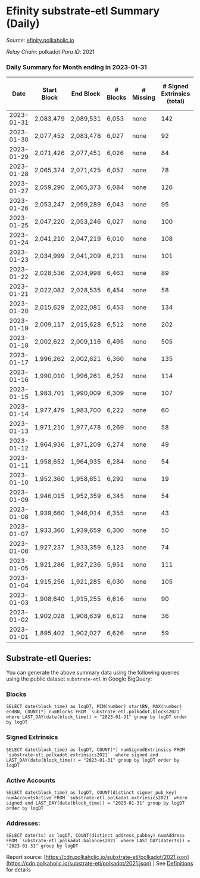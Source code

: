 # Efinity substrate-etl Summary (Daily)

_Source_: [efinity.polkaholic.io](https://efinity.polkaholic.io)

*Relay Chain*: polkadot
*Para ID*: 2021



### Daily Summary for Month ending in 2023-01-31


| Date | Start Block | End Block | # Blocks | # Missing | # Signed Extrinsics (total) | # Active Accounts | # Addresses with Balances | # Events | # Transfers | # XCM Transfers In | # XCM Transfers Out |
| ---- | ----------- | --------- | -------- | --------- | --------------------------- | ----------------- | ------------------------- | -------- | ----------- | ------------------ | ------------------- |
| 2023-01-31 | 2,083,479 | 2,089,531 | 6,053 | none  | 142 | 23 | 15,989 | 13,248 | 24  |   |   |
| 2023-01-30 | 2,077,452 | 2,083,478 | 6,027 | none  | 92 | 23 | 15,987 | 12,689 | 26  |   |   |
| 2023-01-29 | 2,071,426 | 2,077,451 | 6,026 | none  | 84 | 23 | 15,984 | 12,707 | 18  |   |   |
| 2023-01-28 | 2,065,374 | 2,071,425 | 6,052 | none  | 78 | 26 | 15,977 | 12,700 | 21  |   |   |
| 2023-01-27 | 2,059,290 | 2,065,373 | 6,084 | none  | 126 | 22 | 15,975 | 12,987 | 25  |   |   |
| 2023-01-26 | 2,053,247 | 2,059,289 | 6,043 | none  | 95 | 29 | 15,972 | 12,760 | 30  |   |   |
| 2023-01-25 | 2,047,220 | 2,053,246 | 6,027 | none  | 100 | 20 | 15,968 | 12,778 | 16  |   |   |
| 2023-01-24 | 2,041,210 | 2,047,219 | 6,010 | none  | 108 | 37 | 15,963 | 12,792 | 30  |   |   |
| 2023-01-23 | 2,034,999 | 2,041,209 | 6,211 | none  | 101 | 35 | 15,960 | 13,176 | 27  |   |   |
| 2023-01-22 | 2,028,536 | 2,034,998 | 6,463 | none  | 89 | 26 | 15,955 | 13,613 | 17  |   |   |
| 2023-01-21 | 2,022,082 | 2,028,535 | 6,454 | none  | 58 | 27 | 15,952 | 13,319 | 21  |   |   |
| 2023-01-20 | 2,015,629 | 2,022,081 | 6,453 | none  | 134 | 19 | 15,945 | 13,947 | 28  |   |   |
| 2023-01-19 | 2,009,117 | 2,015,628 | 6,512 | none  | 202 | 17 | 15,941 | 14,703 | 28  |   |   |
| 2023-01-18 | 2,002,622 | 2,009,116 | 6,495 | none  | 505 | 26 | 15,934 | 17,473 | 42  |   |   |
| 2023-01-17 | 1,996,262 | 2,002,621 | 6,360 | none  | 135 | 30 | 15,927 | 13,755 | 34  |   |   |
| 2023-01-16 | 1,990,010 | 1,996,261 | 6,252 | none  | 114 | 30 | 15,920 | 13,115 | 44  |   |   |
| 2023-01-15 | 1,983,701 | 1,990,009 | 6,309 | none  | 107 | 27 | 15,907 | 13,146 | 23  |   |   |
| 2023-01-14 | 1,977,479 | 1,983,700 | 6,222 | none  | 60 | 27 | 15,903 | 12,773 | 32  |   |   |
| 2023-01-13 | 1,971,210 | 1,977,478 | 6,269 | none  | 58 | 19 | 15,894 | 12,884 | 18  |   |   |
| 2023-01-12 | 1,964,936 | 1,971,209 | 6,274 | none  | 49 | 27 | 15,888 | 12,874 | 18  |   |   |
| 2023-01-11 | 1,958,652 | 1,964,935 | 6,284 | none  | 54 | 15 | 15,886 | 12,994 | 13  |   |   |
| 2023-01-10 | 1,952,360 | 1,958,651 | 6,292 | none  | 19 | 12 | 15,883 | 12,730 | 11  |   |   |
| 2023-01-09 | 1,946,015 | 1,952,359 | 6,345 | none  | 54 | 20 | 15,881 | 13,098 | 16  |   |   |
| 2023-01-08 | 1,939,660 | 1,946,014 | 6,355 | none  | 43 | 9 | 15,878 | 13,088 | 12  |   |   |
| 2023-01-07 | 1,933,360 | 1,939,659 | 6,300 | none  | 50 | 11 | 15,875 | 13,031 | 5  |   |   |
| 2023-01-06 | 1,927,237 | 1,933,359 | 6,123 | none  | 74 | 19 | 15,871 | 12,837 | 13  |   |   |
| 2023-01-05 | 1,921,286 | 1,927,236 | 5,951 | none  | 111 | 18 | 15,869 | 12,837 | 20  |   |   |
| 2023-01-04 | 1,915,256 | 1,921,285 | 6,030 | none  | 105 | 21 | 15,860 | 12,886 | 20  |   |   |
| 2023-01-03 | 1,908,640 | 1,915,255 | 6,616 | none  | 90 | 24 | 15,858 | 13,939 | 18  |   |   |
| 2023-01-02 | 1,902,028 | 1,908,639 | 6,612 | none  | 36 | 14 | 15,853 | 13,479 | 7  |   |   |
| 2023-01-01 | 1,895,402 | 1,902,027 | 6,626 | none  | 59 | 20 | 15,851 | 13,688 | 14  |   |   |

## Substrate-etl Queries:
You can generate the above summary data using the following queries using the public dataset `substrate-etl` in Google BigQuery:


### Blocks
```
SELECT date(block_time) as logDT, MIN(number) startBN, MAX(number) endBN, COUNT(*) numBlocks FROM `substrate-etl.polkadot.blocks2021`  where LAST_DAY(date(block_time)) = "2023-01-31" group by logDT order by logDT
```


### Signed Extrinsics
```
SELECT date(block_time) as logDT, COUNT(*) numSignedExtrinsics FROM `substrate-etl.polkadot.extrinsics2021`  where signed and LAST_DAY(date(block_time)) = "2023-01-31" group by logDT order by logDT
```


### Active Accounts
```
SELECT date(block_time) as logDT, COUNT(distinct signer_pub_key) numAccountsActive FROM `substrate-etl.polkadot.extrinsics2021` where signed and LAST_DAY(date(block_time)) = "2023-01-31" group by logDT order by logDT
```


### Addresses:
```
SELECT date(ts) as logDT, COUNT(distinct address_pubkey) numAddress FROM `substrate-etl.polkadot.balances2021` where LAST_DAY(date(ts)) = "2023-01-31" group by logDT
```



Report source: [https://cdn.polkaholic.io/substrate-etl/polkadot/2021.json](https://cdn.polkaholic.io/substrate-etl/polkadot/2021.json) | See [Definitions](/DEFINITIONS.md) for details
